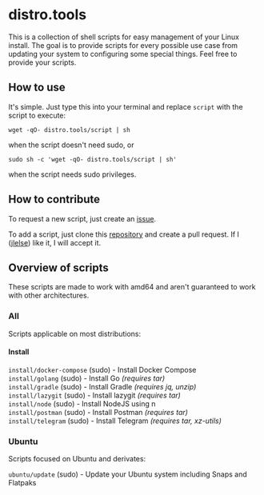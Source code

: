 # distro.tools

This is a collection of shell scripts for easy management of your Linux install. The goal is to provide scripts for every possible use case from updating your system to configuring some special things. Feel free to provide your scripts.

## How to use

It's simple. Just type this into your terminal and replace `script` with the script to execute:

    wget -qO- distro.tools/script | sh

when the script doesn't need sudo, or

    sudo sh -c 'wget -qO- distro.tools/script | sh'

when the script needs sudo privileges.

## How to contribute

To request a new script, just create an [issue](https://github.com/jlelse/distro.tools/issues).

To add a script, just clone this [repository](https://github.com/jlelse/distro.tools) and create a pull request. If I ([jlelse](https://github.com/jlelse)) like it, I will accept it.

## Overview of scripts

These scripts are made to work with amd64 and aren't guaranteed to work with other architectures.

### All

Scripts applicable on most distributions:

#### Install

`install/docker-compose` (sudo) - Install Docker Compose  
`install/golang` (sudo) - Install Go *(requires tar)*  
`install/gradle` (sudo) - Install Gradle *(requires jq, unzip)*  
`install/lazygit` (sudo) - Install lazygit *(requires tar)*  
`install/node` (sudo) - Install NodeJS using n  
`install/postman` (sudo) - Install Postman *(requires tar)*  
`install/telegram` (sudo) - Install Telegram *(requires tar, xz-utils)*  

### Ubuntu

Scripts focused on Ubuntu and derivates:

`ubuntu/update` (sudo) - Update your Ubuntu system including Snaps and Flatpaks  
